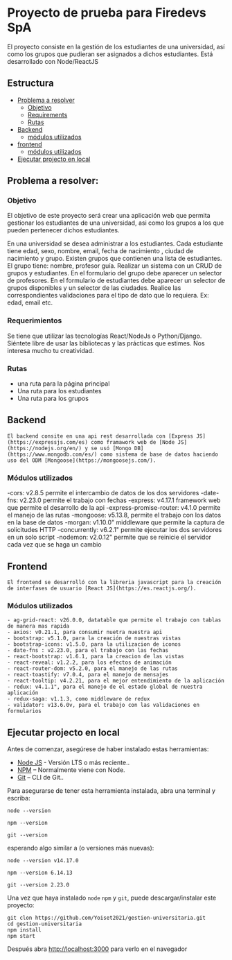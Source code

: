 # Proyecto de prueba para Firedevs SpA

El proyecto consiste en la gestión de los estudiantes de una universidad, así como los grupos que pudieran ser asignados a dichos estudiantes. Está desarrollado con Node/ReactJS

## Estructura

- [Problema a resolver](#problema-a-resolver)
  - [Objetivo](#objetivo)
  - [Requirements](#requirements)
  - [Rutas](#rutas)
- [Backend](#backend)
  - [módulos utilizados](#modulos-utilizados)
- [frontend](#frontend)
  - [módulos utilizados](#modulos-utilizados)
- [Ejecutar projecto en local](#ejecutar-projecto-en-local)

## Problema a resolver:

### Objetivo

El objetivo de este proyecto será crear una aplicación web que permita gestionar los estudiantes de una universidad, asi como los grupos a los que pueden pertenecer dichos estudiantes.

En una universidad se desea administrar a los estudiantes.
Cada estudiante tiene edad, sexo, nombre, email, fecha de nacimiento , ciudad de
nacimiento y grupo.
Existen grupos que contienen una lista de estudiantes. El grupo tiene: nombre, profesor guía.
Realizar un sistema con un CRUD de grupos y estudiantes.
En el formulario del grupo debe aparecer un selector de profesores.
En el formulario de estudiantes debe aparecer un selector de grupos disponibles y un
selector de las ciudades.
Realice las correspondientes validaciones para el tipo de dato que lo requiera. Ex: edad, email
etc.

### Requerimientos

Se tiene que utilizar las tecnologías React/NodeJs o Python/Django. Siéntete libre de usar las bibliotecas y las prácticas que estimes. Nos interesa mucho tu creatividad.

### Rutas

- una ruta para la página principal
- Una ruta para los estudiantes
- Una ruta para los grupos

## Backend

    El backend consite en una api rest desarrollada con [Express JS](https://expressjs.com/es) como framawork web de [Node JS](https://nodejs.org/en/) y se usó [Mongo DB](https://www.mongodb.com/es/) como sistema de base de datos haciendo uso del ODM [Mongoose](https://mongoosejs.com/).

### Módulos utilizados

-cors: v2.8.5 permite el intercambio de datos de los dos servidores
-date-fns: v2.23.0 permite el trabajo con fechas
-express: v4.17.1 framework web que permite el desarrollo de la api
-express-promise-router: v4.1.0 permite el manejo de las rutas
-mongoose: v5.13.8, permite el trabajo con los datos en la base de datos
-morgan: v1.10.0" middleware que permite la captura de solicitudes HTTP
-concurrently: v6.2.1" permite ejecutar los dos servidores en un solo script
-nodemon: v2.0.12" permite que se reinicie el servidor cada vez que se haga un cambio

## Frontend

    El frontend se desarrolló con la libreria javascript para la creación de interfases de usuario [React JS](https://es.reactjs.org/).

### Módulos utilizados

    - ag-grid-react: v26.0.0, datatable que permite el trabajo con tablas de manera mas rapida
    - axios: v0.21.1, para consumir nuetra nuestra api
    - bootstrap: v5.1.0, para la creación de nuestras vistas
    - bootstrap-icons: v1.5.0, para la utilizacion de iconos
    - date-fns : v2.23.0, para el trabajo con las fechas
    - react-bootstrap: v1.6.1, para la creacion de las vistas
    - react-reveal: v1.2.2, para los efectos de animación
    - react-router-dom: v5.2.0, para el manejo de las rutas
    - react-toastify: v7.0.4, para el manejo de mensajes
    - react-tooltip: v4.2.21, para el mejor entendimiento de la aplicación
    - redux: v4.1.1", para el manejo de el estado global de nuestra aplicación
    - redux-saga: v1.1.3, como middleware de redux
    - validator: v13.6.0v, para el trabajo con las validaciones en formularios

## Ejecutar projecto en local

Antes de comenzar, asegúrese de haber instalado estas herramientas:

- [Node JS](https://nodejs.org/en/) - Versión LTS o más reciente..
- [NPM](https://www.npmjs.com/) – Normalmente viene con Node.
- [Git](https://git-scm.com/) – CLI de Git..

Para asegurarse de tener esta herramienta instalada, abra una terminal y escriba:

```
node --version
```

```
npm --version
```

```
git --version
```

esperando algo similar a (o versiones más nuevas):

```
node --version v14.17.0
```

```
npm --version 6.14.13
```

```
git --version 2.23.0
```

Una vez que haya instalado `node` `npm` y `git`, puede descargar/instalar este proyecto:

```
git clon https://github.com/Yoiset2021/gestion-universitaria.git
cd gestion-universitaria
npm install
npm start
```

Después abra [http://localhost:3000](http://localhost:3000) para verlo en el navegador
